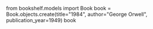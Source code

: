 from bookshelf.models import Book
book = Book.objects.create(title="1984", author="George Orwell", publication_year=1949)
book